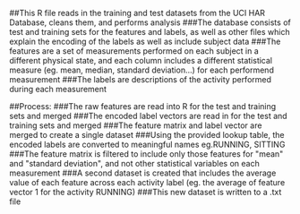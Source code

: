 ##This R file reads in the training and test datasets from the UCI HAR Database, cleans them, and performs analysis
###The database consists of test and training sets for the features and labels, as well as other files which explain the encoding of the labels as well as include subject data
###The features are a set of measurements performed on each subject in a different physical state, and each column includes a different statistical measure (eg. mean, median, standard deviation...) for each performend measurement
###The labels are descriptions of the activity performed during each measurement

##Process:
###The raw features are read into R for the test and training sets and merged
###The encoded label vectors are read in for the test and training sets and merged
###The feature matrix and label vector are merged to create a single dataset
###Using the provided lookup table, the encoded labels are converted to meaningful names eg.RUNNING, SITTING
###The feature matrix is filtered to include only those features for "mean" and "standard deviation", and not other statistical variables on each measurement
###A second dataset is created that includes the average value of each feature across each activity label (eg. the average of feature vector 1 for the activity RUNNING)
###This new dataset is written to a .txt file